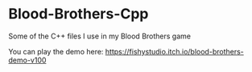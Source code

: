 # Blood-Brothers-Cpp
Some of the C++ files I use in my Blood Brothers game

You can play the demo here: https://fishystudio.itch.io/blood-brothers-demo-v100
